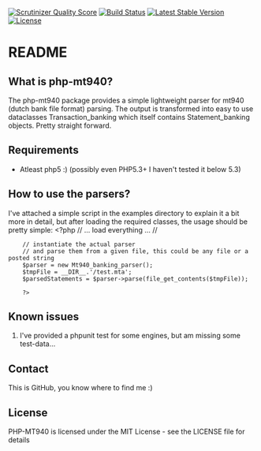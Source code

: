 [![Scrutinizer Quality Score](https://scrutinizer-ci.com/g/fruitl00p/php-mt940/badges/quality-score.png?s=1f4b01cd64b366d6fdfe942e042739902cd4e7cd)](https://scrutinizer-ci.com/g/fruitl00p/php-mt940/)
[![Build Status](https://travis-ci.org/fruitl00p/php-mt940.png?branch=master)](https://travis-ci.org/fruitl00p/php-mt940)
[![Latest Stable Version](https://poser.pugx.org/kingsquare/php-mt940/v/stable.png)](https://packagist.org/packages/kingsquare/php-mt940)
[![License](https://poser.pugx.org/kingsquare/php-mt940/license.png)](https://packagist.org/packages/kingsquare/php-mt940)

README
======

What is php-mt940?
----------------

The php-mt940 package provides a simple lightweight parser for mt940 (dutch bank file format) parsing. The output
is transformed into easy to use dataclasses Transaction_banking which itself contains Statement_banking objects. Pretty
straight forward.

Requirements
------------

* Atleast php5 :) (possibly even PHP5.3+ I haven't tested it below 5.3)

How to use the parsers?
-------------------

I've attached a simple script in the examples directory to explain it a bit more in detail, but after loading the
required classes, the usage should be pretty simple:
		<?php
		// ... load everything ... //

		// instantiate the actual parser
        // and parse them from a given file, this could be any file or a posted string
        $parser = new Mt940_banking_parser();
        $tmpFile = __DIR__.'/test.mta';
        $parsedStatements = $parser->parse(file_get_contents($tmpFile));

        ?>

Known issues
------------

1. I've provided a phpunit test for some engines, but am missing some test-data...

Contact
-------

This is GitHub, you know where to find me :)

License
-------

PHP-MT940 is licensed under the MIT License - see the LICENSE file for details

